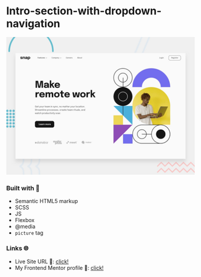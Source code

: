 # Intro-section-with-dropdown-navigation

![Design preview for the Intro section with dropdown navigation coding challenge](./design/desktop-preview.jpg)

### Built with 🧱
- Semantic HTML5 markup
- SCSS
- JS
- Flexbox
- @media
- `picture` tag

### Links 🌐

- Live Site URL 🔴: [click!](https://kacperkwinta.github.io/Intro-section-with-dropdown-navigation/)
- My Frontend Mentor profile 👦: [click!](https://www.frontendmentor.io/profile/kacperkwinta)
